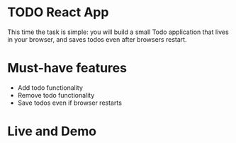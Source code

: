 # TODO React App

This time the task is simple: you will build a small Todo application that lives in your browser, and saves todos even after browsers restart.

# Must-have features
- Add todo functionality
- Remove todo functionality
- Save todos even if browser restarts
# Live and Demo




